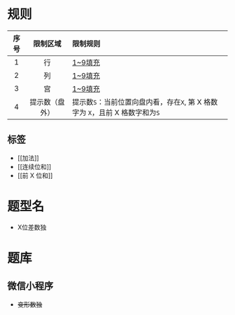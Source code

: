# 规则

| 序号  |  限制区域   | 限制规则                                              |
|:---:|:-------:|:--------------------------------------------------|
|  1  |    行    | [1~9填充]                                           |
|  2  |    列    | [1~9填充]                                           |
|  3  |    宫    | [1~9填充]                                           |
|  4  | 提示数（盘外） | 提示数`S`：当前位置向盘内看，存在`X`, 第 X 格数字为 `X`，且前 X 格数字和为`S` |

## 标签
- [[加法]]
- [[连续位和]]
- [[前 X 位和]]

# 题型名

- X位差数独

# 题库

## 微信小程序

- ~~变形数独~~

[1~9填充]: ../../../../rules.md#1to9填充